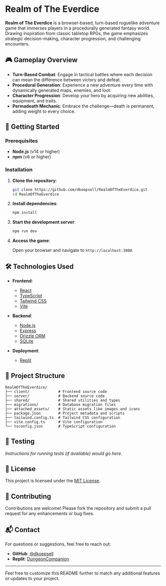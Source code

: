 
# Realm of The Everdice

**Realm of The Everdice** is a browser-based, turn-based roguelike adventure game that immerses players in a procedurally generated fantasy world. Drawing inspiration from classic tabletop RPGs, the game emphasizes strategic decision-making, character progression, and challenging encounters.

## 🎮 Gameplay Overview

* **Turn-Based Combat**: Engage in tactical battles where each decision can mean the difference between victory and defeat.
* **Procedural Generation**: Experience a new adventure every time with dynamically generated maps, enemies, and loot.
* **Character Progression**: Develop your hero by acquiring new abilities, equipment, and traits.
* **Permadeath Mechanic**: Embrace the challenge—death is permanent, adding weight to every choice.

## 🚀 Getting Started

### Prerequisites

* **Node.js** (v14 or higher)
* **npm** (v6 or higher)

### Installation

1. **Clone the repository**:

   ```bash
   git clone https://github.com/dkoepsell/RealmOfTheEverdice.git
   cd RealmOfTheEverdice
   ```

2. **Install dependencies**:

   ```bash
   npm install
   ```

3. **Start the development server**:

   ```bash
   npm run dev
   ```

4. **Access the game**:

   Open your browser and navigate to `http://localhost:3000`.

## 🛠️ Technologies Used

* **Frontend**:

  * [React](https://reactjs.org/)
  * [TypeScript](https://www.typescriptlang.org/)
  * [Tailwind CSS](https://tailwindcss.com/)
  * [Vite](https://vitejs.dev/)

* **Backend**:

  * [Node.js](https://nodejs.org/)
  * [Express](https://expressjs.com/)
  * [Drizzle ORM](https://orm.drizzle.team/)
  * [SQLite](https://www.sqlite.org/)

* **Deployment**:

  * [Replit](https://replit.com/@DavidKoepsell/DungeonCompanion)

## 📁 Project Structure

```
RealmOfTheEverdice/
├── client/             # Frontend source code
├── server/             # Backend source code
├── shared/             # Shared utilities and types
├── migrations/         # Database migration files
├── attached_assets/    # Static assets like images and icons
├── package.json        # Project metadata and scripts
├── tailwind.config.ts  # Tailwind CSS configuration
├── vite.config.ts      # Vite configuration
└── tsconfig.json       # TypeScript configuration
```

## 🧪 Testing

*Instructions for running tests (if available) would go here.*

## 📄 License

This project is licensed under the [MIT License](LICENSE).

## 🤝 Contributing

Contributions are welcome! Please fork the repository and submit a pull request for any enhancements or bug fixes.

## 📬 Contact

For questions or suggestions, feel free to reach out:

* **GitHub**: [@dkoepsell](https://github.com/dkoepsell)
* **Replit**: [DungeonCompanion](https://replit.com/@DavidKoepsell/DungeonCompanion)

---

Feel free to customize this README further to match any additional features or updates to your project.
